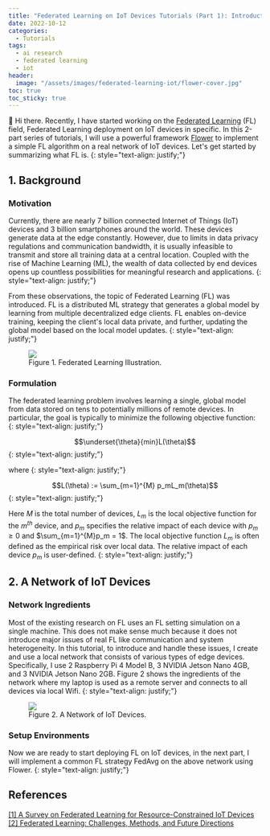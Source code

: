 ```yaml
---
title: "Federated Learning on IoT Devices Tutorials (Part 1): Introduction"
date: 2022-10-12
categories: 
  - Tutorials
tags: 
  - ai research
  - federated learning
  - iot
header: 
  image: "/assets/images/federated-learning-iot/flower-cover.jpg"
toc: true
toc_sticky: true
---
```


👋 Hi there. Recently, I have started working on the [Federated Learning](https://en.wikipedia.org/wiki/Federated_learning) (FL) field, Federated Learning deployment on IoT devices in specific. In this 2-part series of tutorials, I will use a powerful framework [Flower](https://flower.dev/) to implement a simple FL algorithm on a real network of IoT devices. Let's get started by summarizing what FL is. 
{: style="text-align: justify;"}

## 1. Background

### Motivation
Currently, there are nearly 7 billion connected Internet of Things (IoT) devices and 3 billion smartphones around the world. These devices generate data at the edge constantly. However, due to limits in data privacy regulations and communication bandwidth, it is usually infeasible to transmit and store all training data at a central location. Coupled with the rise of Machine Learning (ML), the wealth of data collected by end devices opens up countless possibilities for meaningful research and applications. 
{: style="text-align: justify;"}

From these observations, the topic of Federated Learning (FL) was introduced. FL is a distributed ML strategy that generates a global model by learning from multiple decentralized edge clients. FL enables on-device training, keeping the client's local data private, and further, updating the global model based on the local model updates. 
{: style="text-align: justify;"}

<figure class="align-center">
  <img src="{{ site.url }}{{ site.baseurl }}/assets/images/federated-learning-iot/flower.jpg">
  <figcaption>Figure 1. Federated Learning Illustration. </figcaption>
</figure>

### Formulation
The federated learning problem involves learning a single, global model from data stored on tens to potentially millions of remote devices. In particular, the goal is typically to minimize the following objective function: 
{: style="text-align: justify;"}

$$\underset{\theta}{min}L(\theta)$$
{: style="text-align: justify;"}

where
{: style="text-align: justify;"}

$$L(\theta) := \sum_{m=1}^{M} p_mL_m(\theta)$$
{: style="text-align: justify;"}

Here $M$ is the total number of devices, $L_m$ is the local objective function for the $m^{th}$ device, and $p_m$ specifies the relative impact of each device with $p_m \geq 0$ and $\sum_{m=1}^{M}p_m = 1$. The local objective function $L_m$ is often defined as the empirical risk over local data. The relative impact of each device $p_m$ is user-defined. 
{: style="text-align: justify;"}

## 2. A Network of IoT Devices

### Network Ingredients
Most of the existing research on FL uses an FL setting simulation on a single machine. This does not make sense much because it does not introduce major issues of real FL like communication and system heterogeneity. In this tutorial, to introduce and handle these issues, I create and use a local network that consists of various types of edge devices. Specifically, I use 2 Raspberry Pi 4 Model B, 3 NVIDIA Jetson Nano 4GB, and 3 NVIDIA Jetson Nano 2GB. Figure 2 shows the ingredients of the network where my laptop is used as a remote server and connects to all devices via local Wifi. 
{: style="text-align: justify;"}

<figure class="align-center">
  <img src="{{ site.url }}{{ site.baseurl }}/assets/images/federated-learning-iot/network.jpg">
  <figcaption>Figure 2. A Network of IoT Devices. </figcaption>
</figure>

### Setup Environments

Now we are ready to start deploying FL on IoT devices, in the next part, I will implement a common FL strategy FedAvg on the above network using Flower. 
{: style="text-align: justify;"}

## References
[[1] A Survey on Federated Learning for Resource-Constrained IoT Devices](https://ieeexplore.ieee.org/document/9475501)<br>
[[2] Federated Learning: Challenges, Methods, and Future Directions](https://blog.ml.cmu.edu/2019/11/12/federated-learning-challenges-methods-and-future-directions/)<br>
